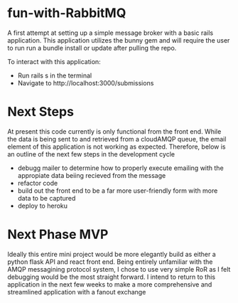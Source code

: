 

# fun-with-RabbitMQ
A first attempt at setting up a simple message broker with a basic rails application. 
This application utilizes the bunny gem and will require the user to run run a bundle install or update after pulling the repo. 

To interact with this application:
- Run rails s in the terminal 
- Navigate to http://localhost:3000/submissions


# Next Steps
At present this code currently is only functional from the front end. While the data is being sent to and retrieved from a cloudAMQP queue, the email element of this application is not working as expected. Therefore, below is an outline of the next few steps in the development cycle 
- debugg mailer to determine how to properly execute emailing with the appropiate data beiing recieved from the message
- refactor code 
- build out the front end to be a far more user-friendly form with more data to be captured
- deploy to heroku 

# Next Phase MVP
Ideally this entire mini project would be more elegantly build as either a python flask API and react front end. 
Being entirely unfamiliar with the AMQP messagining protocol system, I chose to use very simple RoR as I felt debugging would be the most straight forward. 
I intend to return to this application in the next few weeks to make a more comprehensive and streamlined application with a fanout exchange




